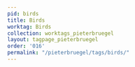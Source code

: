 ```yaml
---
pid: birds
title: Birds
worktag: Birds
collection: worktags_pieterbruegel
layout: tagpage_pieterbruegel
order: '016'
permalink: "/pieterbruegel/tags/birds/"
---
```

